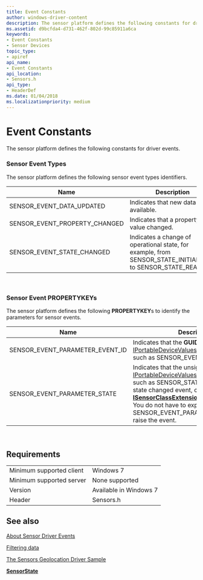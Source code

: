 ```yaml
---
title: Event Constants
author: windows-driver-content
description: The sensor platform defines the following constants for driver events.
ms.assetid: d9bcfda4-d731-462f-802d-99c85911a6ca
keywords:
- Event Constants
- Sensor Devices
topic_type:
- apiref
api_name:
- Event Constants
api_location:
- Sensors.h
api_type:
- HeaderDef
ms.date: 01/04/2018
ms.localizationpriority: medium
---
```


# Event Constants


The sensor platform defines the following constants for driver events.

### Sensor Event Types

The sensor platform defines the following sensor event types identifiers.

|Name|Description|
|--|--|
|SENSOR_EVENT_DATA_UPDATED|Indicates that new data is available.|
|SENSOR_EVENT_PROPERTY_CHANGED|Indicates that a property value changed.|
|SENSOR_EVENT_STATE_CHANGED|Indicates a change of operational state, for example, from SENSOR_STATE_INITIALIZING to SENSOR_STATE_READY.|

 

### Sensor Event PROPERTYKEYs

The sensor platform defines the following **PROPERTYKEY**s to identify the parameters for sensor events.

|Name|Description|
|--|--|
|SENSOR_EVENT_PARAMETER_EVENT_ID|Indicates that the <strong>GUID</strong> value in [IPortableDeviceValues](http://go.microsoft.com/fwlink/p/?linkid=131486) is an event type ID, such as SENSOR_EVENT_DATA_UPDATED.|
|SENSOR_EVENT_PARAMETER_STATE|Indicates that the unsigned integer value in [IPortableDeviceValues](http://go.microsoft.com/fwlink/p/?linkid=131486) is a sensor state, such as SENSOR_STATE_READY. To raise a state changed event, call [<strong>ISensorClassExtension::PostStateChange</strong>](https://docs.microsoft.com/windows-hardware/drivers/ddi/content/sensorsclassextension/nf-sensorsclassextension-isensorclassextension-poststatechange). You do not have to explicitly specify SENSOR_EVENT_PARAMETER_STATE to raise the event.|

 

Requirements
------------

| | |
|--|--|
| Minimum supported client | Windows 7 |
| Minimum supported server | None supported |
| Version | Available in Windows 7|
| Header | Sensors.h |



## See also


[About Sensor Driver Events](about-sensor-driver-events.md)

[Filtering data](filtering-data.md)

[The Sensors Geolocation Driver Sample](https://docs.microsoft.com/windows-hardware/drivers/gnss/sensors-geolocation-driver-sample)

[**SensorState**](https://docs.microsoft.com/windows-hardware/drivers/ddi/content/sensorsclassextension/ne-sensorsclassextension-__midl___midl_itf_windowssensorclassextension_0000_0000_0001)

 

 






